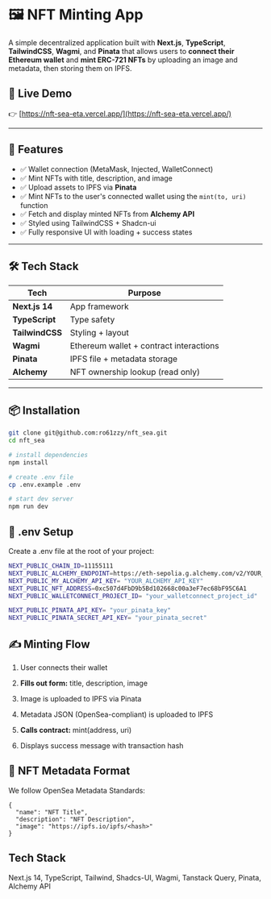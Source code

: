 # 🖼️ NFT Minting App

A simple decentralized application built with **Next.js**, **TypeScript**, **TailwindCSS**, **Wagmi**, and **Pinata** that allows users to **connect their Ethereum wallet** and **mint ERC-721 NFTs** by uploading an image and metadata, then storing them on IPFS.

## 🚀 Live Demo

👉 [https://nft-sea-eta.vercel.app/](https://nft-sea-eta.vercel.app/)

---

## 📸 Features

- ✅ Wallet connection (MetaMask, Injected, WalletConnect)
- ✅ Mint NFTs with title, description, and image
- ✅ Upload assets to IPFS via **Pinata**
- ✅ Mint NFTs to the user's connected wallet using the `mint(to, uri)` function
- ✅ Fetch and display minted NFTs from **Alchemy API**
- ✅ Styled using TailwindCSS + Shadcn-ui
- ✅ Fully responsive UI with loading + success states

---

## 🛠️ Tech Stack

| Tech          | Purpose                              |
|---------------|--------------------------------------|
| **Next.js 14**| App framework                        |
| **TypeScript**| Type safety                          |
| **TailwindCSS**| Styling + layout                    |
| **Wagmi**     | Ethereum wallet + contract interactions |
| **Pinata**    | IPFS file + metadata storage         |
| **Alchemy**   | NFT ownership lookup (read only)     |

---

## 📦 Installation

```bash
git clone git@github.com:ro61zzy/nft_sea.git
cd nft_sea

# install dependencies
npm install

# create .env file
cp .env.example .env

# start dev server
npm run dev
```

## 🔐 .env Setup
Create a .env file at the root of your project:

```bash
NEXT_PUBLIC_CHAIN_ID=11155111
NEXT_PUBLIC_ALCHEMY_ENDPOINT=https://eth-sepolia.g.alchemy.com/v2/YOUR_ALCHEMY_API_KEY
NEXT_PUBLIC_MY_ALCHEMY_API_KEY= "YOUR_ALCHEMY_API_KEY"
NEXT_PUBLIC_NFT_ADDRESS=0xc507d4FbD9b5Bd102668c00a3eF7ec68bF95C6A1
NEXT_PUBLIC_WALLETCONNECT_PROJECT_ID= "your_walletconnect_project_id"

NEXT_PUBLIC_PINATA_API_KEY= "your_pinata_key"
NEXT_PUBLIC_PINATA_SECRET_API_KEY= "your_pinata_secret"
```


## ✍️ Minting Flow
1. User connects their wallet

2. **Fills out form:** title, description, image

3. Image is uploaded to IPFS via Pinata

4. Metadata JSON (OpenSea-compliant) is uploaded to IPFS

5. **Calls contract:** mint(address, uri)

6. Displays success message with transaction hash

## 📄 NFT Metadata Format
We follow OpenSea Metadata Standards:

```
{
  "name": "NFT Title",
  "description": "NFT Description",
  "image": "https://ipfs.io/ipfs/<hash>"
}
```

## Tech Stack
Next.js 14, TypeScript, Tailwind, Shadcs-UI, Wagmi, Tanstack Query, Pinata, Alchemy API

